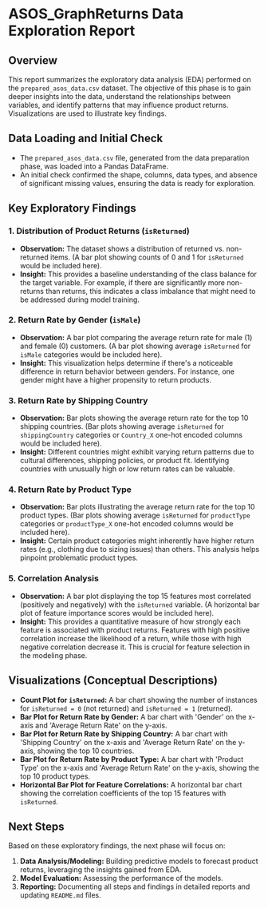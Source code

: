 # ASOS_GraphReturns Data Exploration Report

## Overview
This report summarizes the exploratory data analysis (EDA) performed on the `prepared_asos_data.csv` dataset. The objective of this phase is to gain deeper insights into the data, understand the relationships between variables, and identify patterns that may influence product returns. Visualizations are used to illustrate key findings.

## Data Loading and Initial Check
- The `prepared_asos_data.csv` file, generated from the data preparation phase, was loaded into a Pandas DataFrame.
- An initial check confirmed the shape, columns, data types, and absence of significant missing values, ensuring the data is ready for exploration.

## Key Exploratory Findings

### 1. Distribution of Product Returns (`isReturned`)
- **Observation:** The dataset shows a distribution of returned vs. non-returned items. (A bar plot showing counts of 0 and 1 for `isReturned` would be included here).
- **Insight:** This provides a baseline understanding of the class balance for the target variable. For example, if there are significantly more non-returns than returns, this indicates a class imbalance that might need to be addressed during model training.

### 2. Return Rate by Gender (`isMale`)
- **Observation:** A bar plot comparing the average return rate for male (1) and female (0) customers. (A bar plot showing average `isReturned` for `isMale` categories would be included here).
- **Insight:** This visualization helps determine if there's a noticeable difference in return behavior between genders. For instance, one gender might have a higher propensity to return products.

### 3. Return Rate by Shipping Country
- **Observation:** Bar plots showing the average return rate for the top 10 shipping countries. (Bar plots showing average `isReturned` for `shippingCountry` categories or `Country_X` one-hot encoded columns would be included here).
- **Insight:** Different countries might exhibit varying return patterns due to cultural differences, shipping policies, or product fit. Identifying countries with unusually high or low return rates can be valuable.

### 4. Return Rate by Product Type
- **Observation:** Bar plots illustrating the average return rate for the top 10 product types. (Bar plots showing average `isReturned` for `productType` categories or `productType_X` one-hot encoded columns would be included here).
- **Insight:** Certain product categories might inherently have higher return rates (e.g., clothing due to sizing issues) than others. This analysis helps pinpoint problematic product types.

### 5. Correlation Analysis
- **Observation:** A bar plot displaying the top 15 features most correlated (positively and negatively) with the `isReturned` variable. (A horizontal bar plot of feature importance scores would be included here).
- **Insight:** This provides a quantitative measure of how strongly each feature is associated with product returns. Features with high positive correlation increase the likelihood of a return, while those with high negative correlation decrease it. This is crucial for feature selection in the modeling phase.

## Visualizations (Conceptual Descriptions)

- **Count Plot for `isReturned`:** A bar chart showing the number of instances for `isReturned = 0` (not returned) and `isReturned = 1` (returned).
- **Bar Plot for Return Rate by Gender:** A bar chart with 'Gender' on the x-axis and 'Average Return Rate' on the y-axis.
- **Bar Plot for Return Rate by Shipping Country:** A bar chart with 'Shipping Country' on the x-axis and 'Average Return Rate' on the y-axis, showing the top 10 countries.
- **Bar Plot for Return Rate by Product Type:** A bar chart with 'Product Type' on the x-axis and 'Average Return Rate' on the y-axis, showing the top 10 product types.
- **Horizontal Bar Plot for Feature Correlations:** A horizontal bar chart showing the correlation coefficients of the top 15 features with `isReturned`.

## Next Steps
Based on these exploratory findings, the next phase will focus on:
1. **Data Analysis/Modeling:** Building predictive models to forecast product returns, leveraging the insights gained from EDA.
2. **Model Evaluation:** Assessing the performance of the models.
3. **Reporting:** Documenting all steps and findings in detailed reports and updating `README.md` files.